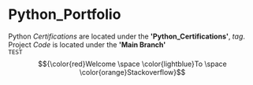 # Python_Portfolio
Python *Certifications* are located under the **'Python_Certifications'**, *tag*. <br>
Project *Code* is located under the **'Main Branch'**<br>
<code style="aqua">TEST</code>
$${\color{red}Welcome \space \color{lightblue}To \space \color{orange}Stackoverflow}$$
